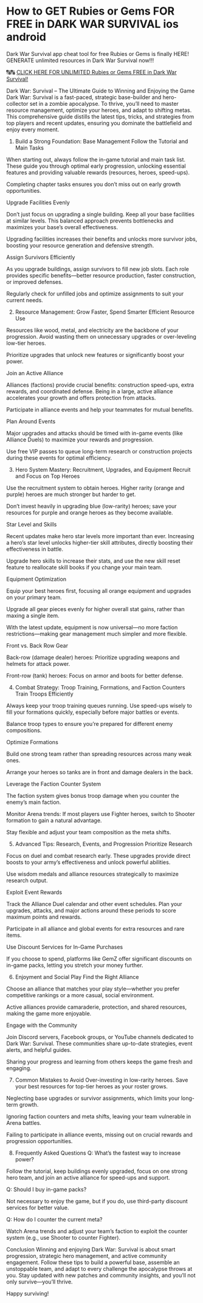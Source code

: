 # How to GET Rubies or Gems FOR FREE in DARK WAR SURVIVAL ios android

Dark War Survival app cheat tool for free Rubies or Gems is finally HERE! GENERATE unlimited resources in Dark War Survival now!!!

🔠🔠 <a href="https://generatenow.bond/new/pages/darkwar.html">CLICK HERE FOR UNLIMITED Rubies or Gems FREE in Dark War Survival!</a>

Dark War: Survival – The Ultimate Guide to Winning and Enjoying the Game
Dark War: Survival is a fast-paced, strategic base-builder and hero-collector set in a zombie apocalypse. To thrive, you’ll need to master resource management, optimize your heroes, and adapt to shifting metas. This comprehensive guide distills the latest tips, tricks, and strategies from top players and recent updates, ensuring you dominate the battlefield and enjoy every moment.

1. Build a Strong Foundation: Base Management
Follow the Tutorial and Main Tasks

When starting out, always follow the in-game tutorial and main task list. These guide you through optimal early progression, unlocking essential features and providing valuable rewards (resources, heroes, speed-ups).

Completing chapter tasks ensures you don’t miss out on early growth opportunities.

Upgrade Facilities Evenly

Don’t just focus on upgrading a single building. Keep all your base facilities at similar levels. This balanced approach prevents bottlenecks and maximizes your base’s overall effectiveness.

Upgrading facilities increases their benefits and unlocks more survivor jobs, boosting your resource generation and defensive strength.

Assign Survivors Efficiently

As you upgrade buildings, assign survivors to fill new job slots. Each role provides specific benefits—better resource production, faster construction, or improved defenses.

Regularly check for unfilled jobs and optimize assignments to suit your current needs.

2. Resource Management: Grow Faster, Spend Smarter
Efficient Resource Use

Resources like wood, metal, and electricity are the backbone of your progression. Avoid wasting them on unnecessary upgrades or over-leveling low-tier heroes.

Prioritize upgrades that unlock new features or significantly boost your power.

Join an Active Alliance

Alliances (factions) provide crucial benefits: construction speed-ups, extra rewards, and coordinated defense. Being in a large, active alliance accelerates your growth and offers protection from attacks.

Participate in alliance events and help your teammates for mutual benefits.

Plan Around Events

Major upgrades and attacks should be timed with in-game events (like Alliance Duels) to maximize your rewards and progression.

Use free VIP passes to queue long-term research or construction projects during these events for optimal efficiency.

3. Hero System Mastery: Recruitment, Upgrades, and Equipment
Recruit and Focus on Top Heroes

Use the recruitment system to obtain heroes. Higher rarity (orange and purple) heroes are much stronger but harder to get.

Don’t invest heavily in upgrading blue (low-rarity) heroes; save your resources for purple and orange heroes as they become available.

Star Level and Skills

Recent updates make hero star levels more important than ever. Increasing a hero’s star level unlocks higher-tier skill attributes, directly boosting their effectiveness in battle.

Upgrade hero skills to increase their stats, and use the new skill reset feature to reallocate skill books if you change your main team.

Equipment Optimization

Equip your best heroes first, focusing all orange equipment and upgrades on your primary team.

Upgrade all gear pieces evenly for higher overall stat gains, rather than maxing a single item.

With the latest update, equipment is now universal—no more faction restrictions—making gear management much simpler and more flexible.

Front vs. Back Row Gear

Back-row (damage dealer) heroes: Prioritize upgrading weapons and helmets for attack power.

Front-row (tank) heroes: Focus on armor and boots for better defense.

4. Combat Strategy: Troop Training, Formations, and Faction Counters
Train Troops Efficiently

Always keep your troop training queues running. Use speed-ups wisely to fill your formations quickly, especially before major battles or events.

Balance troop types to ensure you’re prepared for different enemy compositions.

Optimize Formations

Build one strong team rather than spreading resources across many weak ones.

Arrange your heroes so tanks are in front and damage dealers in the back.

Leverage the Faction Counter System

The faction system gives bonus troop damage when you counter the enemy’s main faction.

Monitor Arena trends: If most players use Fighter heroes, switch to Shooter formation to gain a natural advantage.

Stay flexible and adjust your team composition as the meta shifts.

5. Advanced Tips: Research, Events, and Progression 
Prioritize Research

Focus on duel and combat research early. These upgrades provide direct boosts to your army’s effectiveness and unlock powerful abilities.

Use wisdom medals and alliance resources strategically to maximize research output.

Exploit Event Rewards

Track the Alliance Duel calendar and other event schedules. Plan your upgrades, attacks, and major actions around these periods to score maximum points and rewards.

Participate in all alliance and global events for extra resources and rare items.

Use Discount Services for In-Game Purchases

If you choose to spend, platforms like GemZ offer significant discounts on in-game packs, letting you stretch your money further.

6. Enjoyment and Social Play
Find the Right Alliance

Choose an alliance that matches your play style—whether you prefer competitive rankings or a more casual, social environment.

Active alliances provide camaraderie, protection, and shared resources, making the game more enjoyable.

Engage with the Community

Join Discord servers, Facebook groups, or YouTube channels dedicated to Dark War: Survival. These communities share up-to-date strategies, event alerts, and helpful guides.

Sharing your progress and learning from others keeps the game fresh and engaging.

7. Common Mistakes to Avoid
Over-investing in low-rarity heroes. Save your best resources for top-tier heroes as your roster grows.

Neglecting base upgrades or survivor assignments, which limits your long-term growth.

Ignoring faction counters and meta shifts, leaving your team vulnerable in Arena battles.

Failing to participate in alliance events, missing out on crucial rewards and progression opportunities.

8. Frequently Asked Questions
Q: What’s the fastest way to increase power?

Follow the tutorial, keep buildings evenly upgraded, focus on one strong hero team, and join an active alliance for speed-ups and support.

Q: Should I buy in-game packs?

Not necessary to enjoy the game, but if you do, use third-party discount services for better value.

Q: How do I counter the current meta?

Watch Arena trends and adjust your team’s faction to exploit the counter system (e.g., use Shooter to counter Fighter).

Conclusion
Winning and enjoying Dark War: Survival is about smart progression, strategic hero management, and active community engagement. Follow these tips to build a powerful base, assemble an unstoppable team, and adapt to every challenge the apocalypse throws at you. Stay updated with new patches and community insights, and you’ll not only survive—you’ll thrive.

Happy surviving!
